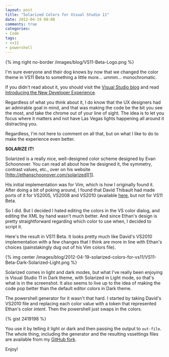 ```yaml
---
layout: post
title: "Solarized Colors for Visual Studio 11"
date: 2012-04-19 00:08
comments: true
categories: 
- Code
tags:
- vs11
- powershell
---
```


{% img right no-border /images/blog/VS11-Beta-Logo.png %}

I'm sure everyone and their dog knows by now that we changed the color theme in
VS11 Beta to something a little more... ummm... monochromatic.

If you didn't read about it, you should visit the [Visual Studio blog][3] and
read [Introducing the New Developer Experience][4].

Regardless of what you think about it, I do know that the UX designers had an
admirable goal in mind, and that was making the code be the bit you see the
most, and take the chrome out of your line of sight. The idea is to let you
focus where it matters and not have Las Vegas lights happening all around it
distracting you.

Regardless, I'm not here to comment on all that, but on what I like to do to
make the experience even better.

**SOLARIZE IT!**

<!-- more -->

Solarized is a really nice, well-designed color scheme designed by Evan
Schoonover.  You can read all about how he designed it, the symmetry, contrast
values, etc., over on his website [http://ethanschoonover.com/solarized][1].

His initial implementation was for Vim, which is how I originally found it.
After doing a bit of poking around, I found that David Thibault had made ports
of it for VS2005, VS2008 and VS2010 (available [here][6], but not for VS11 Beta.

So I did. But I decided I hated editing the colors in the VS color dialog, and
editing the XML by hand wasn't much better. And since Ethan's design is pretty
straightforward regarding which color to use when, I decided to script it.

Here's the result in VS11 Beta. It looks pretty much like David's VS2010
implementation with a few changes that I think are more in line with Ethan's
choices (painstakingly dug out of his Vim colors file).

{% img center /images/blog/2012-04-19-solarized-colors-for-vs11/VS11-Beta-Dark-Solarized-Light.png %}

Solarized comes in light and dark modes, but what I've really been enjoying is
Visual Studio 11 in Dark theme, with Solarized in Light mode, so that's what is
in the screenshot. It also seems to live up to the idea of making the code pop
better than the default editor colors in Dark theme.

The powershell generator for it wasn't that hard. I started by taking David's
VS2010 file and replacing each color value with a token that represented
Ethan's color *intent*. Then the powershell just swaps in the colors.

{% gist 2419198 %}

You use it by telling it light or dark and then passing the output to
`out-file`. The whole thing, including the generator and the resulting
vssettings files are available from my [GitHub fork][2].

Enjoy!

[1]: http://ethanschoonover.com/solarized
[2]: https://github.com/PProvost/visualstudio-colors-solarized/
[3]: http://blogs.msdn.com/b/visualstudio/
[4]: http://blogs.msdn.com/b/visualstudio/archive/2012/02/23/introducing-the-new-developer-experience.aspx
[6]: https://github.com/leddt/visualstudio-colors-solarized
